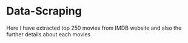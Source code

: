 # Data-Scraping
Here I have extracted top 250 movies from IMDB website and also the further details about each movies
